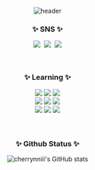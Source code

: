 <div align="center">
  
  ![header](https://capsule-render.vercel.app/api?type=Waving&text=🍒chaelin's%20Github🍒&fontColor=ff2093&fontSize=45&animation=twinkling&color=0:ebc4c4,100:b6dd5c)
</div>

<h3 align="center">✨ SNS ✨</h3>
<p align="center">
  <a href="https://swlin23.tistory.com/"><img src="https://img.shields.io/badge/Tistory-000000?style=for-the-badge&logo=Tistory&logoColor=white"></a>&nbsp
  <a href="https://www.instagram.com/cherrynniii/"><img src="https://img.shields.io/badge/Instagram-%23E4405F.svg?style=for-the-badge&logo=Instagram&logoColor=white"/></a>&nbsp
  <a href="mailto:chaelin20760@gmail.com"><img src="https://img.shields.io/badge/Gmail-D14836?style=for-the-badge&logo=gmail&logoColor=white"/></a>
</p>
<br/>

<h3 align="center">✨ Learning ✨</h3>
<div align=center>
	<img src="https://img.shields.io/badge/java-%23ED8B00.svg?style=for-the-badge&logo=openjdk&logoColor=white">
  <img src="https://img.shields.io/badge/c-%2300599C.svg?style=for-the-badge&logo=c&logoColor=white">
  <img src="https://img.shields.io/badge/python-3670A0?style=for-the-badge&logo=python&logoColor=ffdd54">
    <br>
  <img src="https://img.shields.io/badge/django-%23092E20.svg?style=for-the-badge&logo=django&logoColor=white">
  <img src="https://img.shields.io/badge/DJANGO-REST-ff1709?style=for-the-badge&logo=django&logoColor=white&color=ff1709&labelColor=gray">
  <img src="https://img.shields.io/badge/mysql-4479A1.svg?style=for-the-badge&logo=mysql&logoColor=white">
    <br>
  <img src="https://img.shields.io/badge/AWS-%23FF9900.svg?style=for-the-badge&logo=amazon-aws&logoColor=white">
  <img src="https://img.shields.io/badge/Amazon%20EC2-FF9900?style=for-the-badge&logo=Amazon%20EC2&logoColor=white">
  <img src="https://img.shields.io/badge/Amazon%20S3-569A31?style=for-the-badge&logo=Amazon%20S3&logoColor=white">
</div>
<br/><br/>

<h3 align="center">✨ Github Status ✨</h3>
<div align=center>
	
  ![cherrynniii's GitHub stats](https://github-readme-stats.vercel.app/api?username=cherrynniii&show_icons=true&theme=transparent)
</div>

<!--
**cherrynniii/cherrynniii** is a ✨ _special_ ✨ repository because its `README.md` (this file) appears on your GitHub profile.

Here are some ideas to get you started:

- 🔭 I’m currently working on ...
- 🌱 I’m currently learning ...
- 👯 I’m looking to collaborate on ...
- 🤔 I’m looking for help with ...
- 💬 Ask me about ...
- 📫 How to reach me: ...
- 😄 Pronouns: ...
- ⚡ Fun fact: ...
-->
